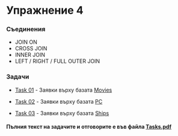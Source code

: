 # Упражнение 4

### Съединения

- JOIN ON
- CROSS JOIN
- INNER JOIN
- LEFT / RIGHT / FULL OUTER JOIN

### Задачи
- [Task 01](<./Task01/>) - Заявки върху базата [Movies](<../Scripts/Exercises_01-06/Movies.sql>)

- [Task 02](<./Task02/>) - Заявки върху базата [PC](<../Scripts/Exercises_01-06/PC.sql>)

- [Task 03](<./Task03/>) - Заявки върху базата [Ships](<../Scripts/Exercises_01-06/Ships.sql>)

#### Пълния текст на задачите и отговорите е във файла [Tasks.pdf](<./Tasks.pdf>)